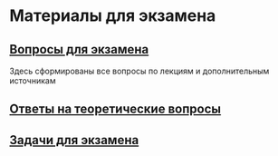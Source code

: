 # Материалы для экзамена

## [Вопросы для экзамена](QuestionsForExam.md)

Здесь сформированы все вопросы по лекциям и дополнительным источникам

## [Ответы на теоретические вопросы]()

## [Задачи для экзамена]()


